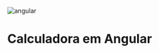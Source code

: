![angular](https://user-images.githubusercontent.com/101908636/190210001-89534806-e632-4d58-8da7-ed6370abb4e7.png)
<h1>Calculadora em Angular</h1>

